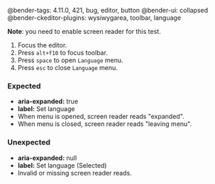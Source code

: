 @bender-tags: 4.11.0, 421, bug, editor, button
@bender-ui: collapsed
@bender-ckeditor-plugins: wysiwygarea, toolbar, language

**Note**: you need to enable screen reader for this test.

1. Focus the editor.
1. Press `alt+f10` to focus toolbar.
1. Press `space` to open `Language` menu.
1. Press `esc` to close `Language` menu.

### Expected

* **aria-expanded:** true
* **label:** Set language
* When menu is opened, screen reader reads "expanded".
* When menu is closed, screen reader reads "leaving menu".

### Unexpected

* **aria-expanded:** null
* **label:** Set language (Selected)
* Invalid or missing screen reader reads.
